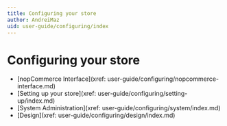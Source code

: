 ```yaml
---
title: Configuring your store
author: AndreiMaz
uid: user-guide/configuring/index
---
```

# Configuring your store

* [nopCommerce Interface](xref: user-guide/configuring/nopcommerce-interface.md)
* [Setting up your store](xref: user-guide/configuring/setting-up/index.md)
* [System Administration](xref: user-guide/configuring/system/index.md)
* [Design](xref: user-guide/configuring/design/index.md)
